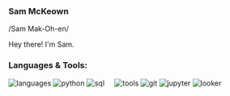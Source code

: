 ### Sam McKeown
/Sam Mak-Oh-en/

Hey there! I'm Sam.


### Languages & Tools:
![languages](https://img.shields.io/static/v1?label=&message=languages:&color=555&style=for-the-badge)
![python](https://img.shields.io/badge/Python-3776AB?style=for-the-badge&logo=python&logoColor=white)
![sql](https://img.shields.io/badge/SQL-4169E1?style=for-the-badge&logo=postgresql&logoColor=white)
&nbsp;&nbsp;&nbsp;
![tools](https://img.shields.io/static/v1?label=&message=tools:&color=555&style=for-the-badge)
![git](https://img.shields.io/badge/Git-F05032?style=for-the-badge&logo=git&logoColor=white)
![jupyter](https://img.shields.io/badge/Jupyter-F37626.svg?&style=for-the-badge&logo=Jupyter&logoColor=white)
![looker](https://img.shields.io/badge/Looker-4285F4.svg?&style=for-the-badge&logo=Looker&logoColor=white)
